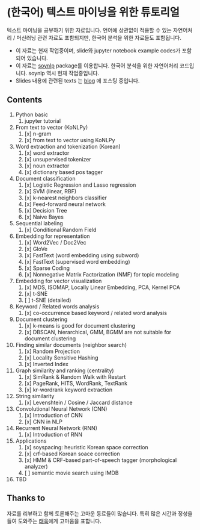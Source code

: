 # (한국어) 텍스트 마이닝을 위한 튜토리얼

텍스트 마이닝을 공부하기 위한 자료입니다. 언어에 상관없이 적용할 수 있는 자연어처리 / 머신러닝 관련 자료도 포함되지만, 한국어 분석을 위한 자료들도 포함됩니다. 

- 이 자료는 현재 작업중이며, slide와 jupyter notebook example codes가 포함되어 있습니다. 
- 이 자료는 [soynlp](https://github.com/lovit/soynlp) package를 이용합니다. 한국어 분석을 위한 자연어처리 코드입니다. soynlp 역시 현재 작업중입니다. 
- Slides 내용에 관련된 texts 는 [blog][lovit_blog] 에 포스팅 중입니다.

## Contents
1. Python basic
    1. jupyter tutorial
1. From text to vector (KoNLPy)
    1. [x] n-gram
    1. [x] from text to vector using KoNLPy
1. Word extraction and tokenization (Korean)
    1. [x] word extractor
    1. [x] unsupervised tokenizer
    1. [x] noun extractor
    1. [x] dictionary based pos tagger
1. Document classification
    1. [x] Logistic Regression and Lasso regression
    1. [x] SVM (linear, RBF)
    1. [x] k-nearest neighbors classifier
    1. [x] Feed-forward neural network
    1. [x] Decision Tree
    1. [x] Naive Bayes
1. Sequential labeling
    1. [x] Conditional Random Field
1. Embedding for representation
    1. [x] Word2Vec / Doc2Vec
    1. [x] GloVe
    1. [x] FastText (word embedding using subword)
    1. [x] FastText (supervised word embedding)
    1. [x] Sparse Coding
    1. [x] Nonnegative Matrix Factorization (NMF) for topic modeling
1. Embedding for vector visualization
    1. [x] MDS, ISOMAP, Locally Linear Embedding, PCA, Kernel PCA
    1. [x] t-SNE
    1. [ ] t-SNE (detailed)
1. Keyword / Related words analysis
    1. [x] co-occurrence based keyword / related word analysis
1. Document clustering
    1. [x] k-means is good for document clustering
    1. [x] DBSCAN, hierarchical, GMM, BGMM are not suitable for document clustering
1. Finding similar documents (neighbor search)
    1. [x] Random Projection
    1. [x] Locality Sensitive Hashing
    1. [x] Inverted Index
1. Graph similarity and ranking (centrality)
    1. [x] SimRank & Random Walk with Restart
    1. [x] PageRank, HITS, WordRank, TextRank
    1. [x] kr-wordrank keyword extraction
1. String similarity
    1. [x] Levenshtein / Cosine / Jaccard distance
1. Convolutional Neural Network (CNN)
    1. [x] Introduction of CNN
    1. [x] CNN in NLP
1. Recurrent Neural Network (RNN)
    1. [x] Introduction of RNN
1. Applications
    1. [x] soyspacing: heuristic Korean space correction
    1. [x] crf-based Korean soace correction
    1. [x] HMM & CRF-based part-of-speech tagger (morphological analyzer)
    1. [ ] semantic movie search using IMDB
1. TBD

## Thanks to

자료를 리뷰하고 함께 토론해주는 고마운 동료들이 많습니다. 특히 많은 시간과 정성을 들여 도와주는 [태욱][taewook_git]에게 고마움을 표합니다.

[taewook_git]: https://github.com/Wook0129
[lovit_blog]: https://lovit.github.io
